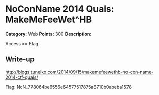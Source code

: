 # NoConName 2014 Quals: MakeMeFeeWet^HB

**Category:** Web
**Points:** 300
**Description:**

Access == Flag

## Write-up

<http://blogs.tunelko.com/2014/09/15/makemefeewethb-no-con-name-2014-ctf-quals/>

Flag: NcN_778064be6556e64577517875a8710b0abeba1578

